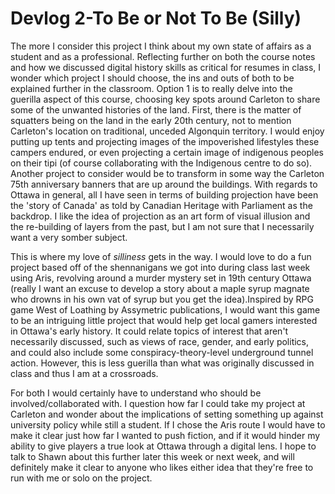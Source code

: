 # Devlog 2-To Be or Not To Be (Silly)

The more I consider this project I think about my own state of affairs as a student and as a professional. Reflecting further on both the course notes and how we discussed digital history skills as critical for resumes in class, I wonder which project I should choose, the ins and outs of both to be explained further in the classroom. Option 1 is to really delve into the guerilla aspect of this course, choosing key spots around Carleton to share some of the unwanted histories of the land. First, there is the matter of squatters being on the land in the early 20th century, not to mention Carleton's location on traditional, unceded Algonquin territory. I would enjoy putting up tents and projecting images of the impoverished lifestyles these campers endured, or even projecting a certain image of indigenous peoples on their tipi (of course collaborating with the Indigenous centre to do so). Another project to consider would be to transform in some way the Carleton 75th anniversary banners that are up around the buildings. With regards to Ottawa in general, all I have seen in terms of building projection have been the 'story of Canada' as told by Canadian Heritage with Parliament as the backdrop. I like the idea of projection as an art form of visual illusion and the re-building of layers from the past, but I am not sure that I necessarily want a very somber subject.

This is where my love of *silliness* gets in the way. I would love to do a fun project based off of the shennanigans we got into during class last week using Aris, revolving around a murder mystery set in 19th century Ottawa (really I want an excuse to develop a story about a maple syrup magnate who drowns in his own vat of syrup but you get the idea).Inspired by RPG game West of Loathing by Assymetric publications, I would want this game to be an intriguing little project that would help get local gamers interested in Ottawa's early history. It could relate topics of interest that aren't necessarily discussed, such as views of race, gender, and early politics, and could also include some conspiracy-theory-level underground tunnel action. However, this is less guerilla than what was originally discussed in class and thus I am at a crossroads.

 For both I would certainly have to understand who should be involved/collaborated with. I question how far I could take my project at Carleton and wonder about the implications of setting something up against university policy while still a student. If I chose the Aris route I would have to make it clear just how far I wanted to push fiction, and if it would hinder my ability to give players a true look at Ottawa through a digital lens. I hope to talk to Shawn about this further later this week or next week, and will definitely make it clear to anyone who likes either idea that they're free to run with me or solo on the project.

